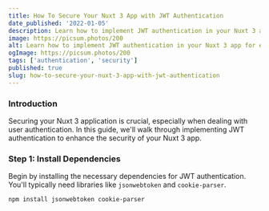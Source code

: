 ```yaml
---
title: How To Secure Your Nuxt 3 App with JWT Authentication
date_published: '2022-01-05'
description: Learn how to implement JWT authentication in your Nuxt 3 app for enhanced security.
image: https://picsum.photos/200
alt: Learn how to implement JWT authentication in your Nuxt 3 app for enhanced security.
ogImage: https://picsum.photos/200
tags: ['authentication', 'security']
published: true
slug: how-to-secure-your-nuxt-3-app-with-jwt-authentication
---
```


### Introduction

Securing your Nuxt 3 application is crucial, especially when dealing with user authentication. In this guide, we'll walk through implementing JWT authentication to enhance the security of your Nuxt 3 app.

### Step 1: Install Dependencies

Begin by installing the necessary dependencies for JWT authentication. You'll typically need libraries like `jsonwebtoken` and `cookie-parser`.

```bash
npm install jsonwebtoken cookie-parser
```
